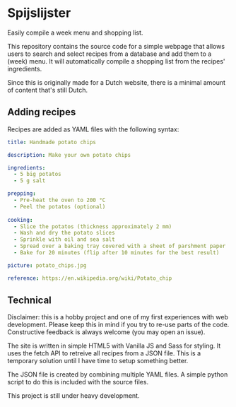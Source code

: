 # Spijslijster

Easily compile a week menu and shopping list.

This repository contains the source code for a simple webpage that allows users
to search and select recipes from a database and add them to a (week) menu. It
will automatically compile a shopping list from the recipes' ingredients.

Since this is originally made for a Dutch website, there is a minimal amount of
content that's still Dutch.

## Adding recipes

Recipes are added as YAML files with the following syntax:

```YAML
title: Handmade potato chips

description: Make your own potato chips 

ingredients:
  - 5 big potatos
  - 5 g salt

prepping:
  - Pre-heat the oven to 200 °C
  - Peel the potatos (optional)
  
cooking:
  - Slice the potatos (thickness approximately 2 mm)
  - Wash and dry the potato slices
  - Sprinkle with oil and sea salt
  - Spread over a baking tray covered with a sheet of parshment paper
  - Bake for 20 minutes (flip after 10 minutes for the best result)

picture: potato_chips.jpg

reference: https://en.wikipedia.org/wiki/Potato_chip
```

## Technical

Disclaimer: this is a hobby project and one of my first experiences with web
development. Please keep this in mind if you try to re-use parts of the code.
Constructive feedback is always welcome (you may open an issue).

The site is written in simple HTML5 with Vanilla JS and Sass for styling. It
uses the fetch API to retreive all recipes from a JSON file. This is a temporary
solution until I have time to setup something better.

The JSON file is created by combining multiple YAML files. A simple python
script to do this is included with the source files.

This project is still under heavy development.